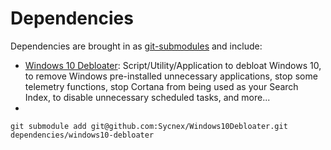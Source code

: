 # Dependencies

Dependencies are brought in as [git-submodules]() and include:

- [Windows 10 Debloater](https://github.com/Sycnex/Windows10Debloater): Script/Utility/Application to debloat Windows 10, to remove Windows pre-installed unnecessary applications, stop some telemetry functions, stop Cortana from being used as your Search Index, to disable unnecessary scheduled tasks, and more...
- 

```
git submodule add git@github.com:Sycnex/Windows10Debloater.git dependencies/windows10-debloater
```

